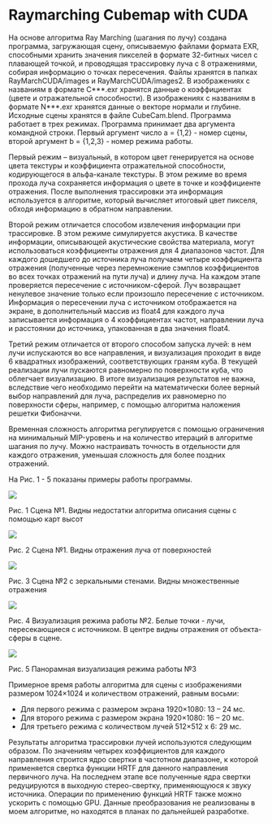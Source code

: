 # Raymarching Cubemap with CUDA

На основе алгоритма Ray Marching (шагания по лучу) создана программа, загружающая сцену, описываемую файлами формата EXR, способными хранить значения пикселей в формате 32-битных чисел с плавающей точкой, и проводящая трассировку луча с 8 отражениями, собирая информацию о точках пересечения. Файлы хранятся в папках RayMarchCUDA/images и RayMarchCUDA/images2. В изображениях с названиям в формате C***.exr хранятся данные о коэффициентах (цвете и отражательной способности). В изображениях с названиям в формате N***.exr хранятся данные о векторе нормали и глубине. Исходные сцены хранятся в файле CubeCam.blend. Программа работает в трех режимах. Программа принимает два аргумента командной строки. Первый аргумент число a = {1,2} - номер сцены, второй аргумент b = {1,2,3} - номер режима работы.

Первый режим – визуальный, в котором цвет генерируется на основе цвета текстуры и коэффициента отражательной способности, кодирующегося в альфа-канале текстуры. В этом режиме во время прохода луча сохраняется информация о цвете в точке и коэффициенте отражения. После выполнения трассировки эта информация используется в алгоритме, который вычисляет итоговый цвет пикселя, обходя информацию в обратном направлении.

Второй режим отличается способом извлечения информации при трассировке. В этом режиме симулируется акустика. В качестве информации, описывающей акустические свойства материала, могут использоваться коэффициенты отражения для 4 диапазонов частот. Для каждого дошедшего до источника луча получаем четыре коэффициента отражения (полученные через перемножение сэмплов коэффициентов во всех точках отражений на пути луча) и длину луча. На каждом этапе проверяется пересечение с источником-сферой. Луч возвращает ненулевое значение только если произошло пересечение с источником. Информация о пересечении луча с источником отображается на экране, в дополнительный массив из float4 для каждого луча записывается информация о 4 коэффициентах частот, направлении луча и расстоянии до источника, упакованная в два значения float4.

Третий режим отличается от второго способом запуска лучей: в нем лучи испускаются во все направления, и визуализация проходит в виде 6 квадратных изображений, соответствующих граням куба. В текущей реализации лучи пускаются равномерно по поверхности куба, что облегчает визуализацию. В итоге визуализация результатов не важна, вследствие чего необходимо перейти на математически более верный выбор направлений для луча, распределив их равномерно по поверхности сферы, например, с помощью алгоритма наложения решетки Фибоначчи.

Временная сложность алгоритма регулируется с помощью ограничения на минимальный MIP-уровень и на количество итераций в алгоритме шагания по лучу. Можно настраивать точность в отдельности для каждого отражения, уменьшая сложность для более поздних отражений.

На Рис. 1 - 5 показаны примеры работы программы.

![](https://github.com/zarond/RayMarchCUDA/pictures/fig1.png)

Рис. 1 Сцена №1. Видны недостатки алгоритма описания сцены с помощью карт высот

![](https://github.com/zarond/RayMarchCUDA/pictures/fig2.png)

Рис. 2 Сцена №1. Видны отражения луча от поверхностей

![](https://github.com/zarond/RayMarchCUDA/pictures/fig3.png)

Рис. 3 Сцена №2 с зеркальными стенами. Видны множественные отражения

![](https://github.com/zarond/RayMarchCUDA/pictures/fig4.png)

Рис. 4 Визуализация режима работы №2. Белые точки - лучи, пересекающиеся с источником. В центре видны отражения от объекта-сферы в сцене.

![](https://github.com/zarond/RayMarchCUDA/pictures/fig5.png)

Рис. 5 Панорамная визуализация режима работы №3

Примерное время работы алгоритма для сцены с изображениями размером 1024×1024 и количеством отражений, равным восьми:
- Для первого режима с размером экрана 1920×1080: 13 – 24 мс.
- Для второго режима с размером экрана 1920×1080: 16 – 20 мс.
- Для третьего режима с количеством лучей 512×512 x 6: 29 мс.


Результаты алгоритма трассировки лучей используются следующим образом. По значениям четырех коэффициентов для каждого направления строится ядро свертки в частотном диапазоне, к которой применяется свертка функции HRTF для данного направления первичного луча. На последнем этапе все полученные ядра свертки редуцируются в выходную стерео-свертку, применяющуюся к звуку источника. Операции по применению функций HRTF также можно ускорить с помощью GPU. Данные преобразования не реализованы в моем алгоритме, но находятся в планах по дальнейшей разработке. 